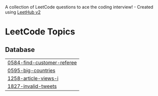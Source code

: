 A collection of LeetCode questions to ace the coding interview! - Created using [LeetHub v2](https://github.com/arunbhardwaj/LeetHub-2.0)
<!---LeetCode Topics Start-->
# LeetCode Topics
## Database
|  |
| ------- |
| [0584-find-customer-referee](https://github.com/Dipak-8/SQL/tree/master/0584-find-customer-referee) |
| [0595-big-countries](https://github.com/Dipak-8/SQL/tree/master/0595-big-countries) |
| [1258-article-views-i](https://github.com/Dipak-8/SQL/tree/master/1258-article-views-i) |
| [1827-invalid-tweets](https://github.com/Dipak-8/SQL/tree/master/1827-invalid-tweets) |
<!---LeetCode Topics End-->